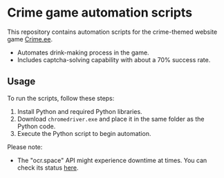 # Crime game automation scripts

This repository contains automation scripts for the crime-themed website game [Crime.ee](https://crime.ee).

- Automates drink-making process in the game.
- Includes captcha-solving capability with about a 70% success rate.

## Usage

To run the scripts, follow these steps:

1. Install Python and required Python libraries.
2. Download `chromedriver.exe` and place it in the same folder as the Python code.
3. Execute the Python script to begin automation.

Please note:

- The "ocr.space" API might experience downtime at times. You can check its status [here](https://api.ocr.space/parse/imageurl?apikey=helloworld&url=http://i.imgur.com/fwxooMv.png).
 
